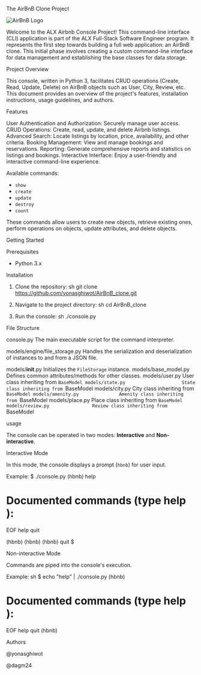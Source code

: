 The AirBnB Clone Project

![AirBnB Logo](https://www.pngitem.com/pimgs/m/132-1322125_transparent-background-airbnb-logo-hd-png-download.png)

Welcome to the ALX Airbnb Console Project! This command-line interface (CLI) application is part of the ALX Full-Stack Software Engineer program. It represents the first step towards building a full web application: an AirBnB clone. This initial phase involves creating a custom command-line interface for data management and establishing the base classes for data storage.

Project Overview

This console, written in Python 3, facilitates CRUD operations (Create, Read, Update, Delete) on AirBnB objects such as User, City, Review, etc. This document provides an overview of the project's features, installation instructions, usage guidelines, and authors.

Features

User Authentication and Authorization:
Securely manage user access. 
CRUD Operations: Create, read, update, and delete Airbnb listings. 
Advanced Search: Locate listings by location, price, availability, and other criteria. 
Booking Management: View and manage bookings and reservations. 
Reporting: Generate comprehensive reports and statistics on listings and bookings. 
Interactive Interface: Enjoy a user-friendly and interactive command-line experience.


Available commands:
- `show`
- `create`
- `update`
- `destroy`
- `count`

These commands allow users to create new objects, retrieve existing ones, perform operations on objects, update attributes, and delete objects.

Getting Started

Prerequisites
- Python 3.x

Installation

1. Clone the repository:
  sh
   git clone https://github.com/yonasghiwot/AirBnB_clone.git
  
2. Navigate to the project directory:
   sh
   cd AirBnB_clone
  

3. Run the console:
   sh
   ./console.py

File Structure

console.py	                    The main executable script for the command interpreter.

models/engine/file_storage.py	    Handles the serialization and deserialization of instances to and from a JSON file.

models/__init__.py	            Initializes the `FileStorage` instance.
models/base_model.py	            Defines common attributes/methods for other classes.
models/user.py	                    User class inheriting from `BaseModel
models/state.py	                    State class inheriting from `BaseModel
models/city.py	                    City class inheriting from `BaseModel
models/amenity.py	            Amenity class inheriting from `BaseModel
models/place.py	                    Place class inheriting from `BaseModel
models/review.py	            Review class inheriting from `BaseModel

usage

The console can be operated in two modes: **Interactive** and **Non-interactive**.

Interactive Mode

In this mode, the console displays a prompt (`hbnb`) for user input.

Example:
$ ./console.py
(hbnb) help

Documented commands (type help <topic>):
========================================
EOF  help  quit

(hbnb) 
(hbnb) 
(hbnb) quit
$


Non-interactive Mode

Commands are piped into the console's execution.

Example:
sh
$ echo "help" | ./console.py
(hbnb)

Documented commands (type help <topic>):
========================================
EOF  help  quit
(hbnb) 

Authors

@yonasghiwot

@dagm24
